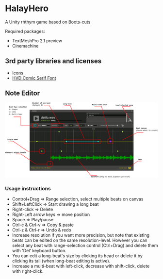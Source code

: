 # HalayHero
A Unity rhthym game based on [Boots-cuts](https://github.com/YuChaoGithub/boots-cuts)

Required packages:
 - TextMeshPro 2.1 preview
 - Cinemachine

## 3rd party libraries and licenses
- [Icons](https://icons8.com/icon/pack/free-icons/plasticine)
- [HVD Comic Serif Font](https://www.dafont.com/hvd-comic-serif.font)

## Note Editor
![](NoteEditor/help.png?raw=true)

### Usage instructions

- Control+Drag => Range selection, select multiple beats on canvas
- Shift+LeftClick => Start drawing a long beat
- Right-click => Delete
- Right-Left arrow keys => move position
- Space => Play/pause
- Ctrl-c & Ctrl-v => Copy & paste
- Ctrl-z & Ctrl-r => Undo & redo
- Increase resolution if you want more precision, but note that existing beats can be edited on the same resolution-level. However you can select any beat with range-selection control (Ctrl+Drag) and delete them with 'Del' keyboard button.
- You can edit a long-beat's size by clicking its head or delete it by clicking its tail (when long-beat editing is active).
- Increase a multi-beat with left-click, decrease with shift-click, delete with right-click.
